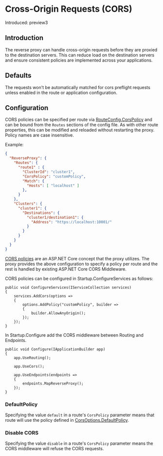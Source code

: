 # Cross-Origin Requests (CORS)

Introduced: preview3

## Introduction

The reverse proxy can handle cross-origin requests before they are proxied to the destination servers. This can reduce load on the destination servers and ensure consistent policies are implemented across your applications.

## Defaults
The requests won't be automatically matched for cors preflight requests unless enabled in the route or application configuration.

## Configuration
CORS policies can be specified per route via [RouteConfig.CorsPolicy](xref:Yarp.ReverseProxy.Configuration.RouteConfig) and can be bound from the `Routes` sections of the config file. As with other route properties, this can be modified and reloaded without restarting the proxy. Policy names are case insensitive.

Example:
```JSON
{
  "ReverseProxy": {
    "Routes": {
      "route1" : {
        "ClusterId": "cluster1",
        "CorsPolicy": "customPolicy",
        "Match": {
          "Hosts": [ "localhost" ]
        },
      }
    },
    "Clusters": {
      "cluster1": {
        "Destinations": {
          "cluster1/destination1": {
            "Address": "https://localhost:10001/"
          }
        }
      }
    }
  }
}
```

[CORS policies](https://docs.microsoft.com/aspnet/core/security/cors#cors-with-named-policy-and-middleware) are an ASP.NET Core concept that the proxy utilizes. The proxy provides the above configuration to specify a policy per route and the rest is handled by existing ASP.NET Core CORS Middleware.

CORS policies can be configured in Startup.ConfigureServices as follows:
```
public void ConfigureServices(IServiceCollection services)
{
    services.AddCors(options =>
    {
        options.AddPolicy("customPolicy", builder =>
        {
            builder.AllowAnyOrigin();
        });
    });
}
```

In Startup.Configure add the CORS middleware between Routing and Endpoints.

```
public void Configure(IApplicationBuilder app)
{
    app.UseRouting();

    app.UseCors();

    app.UseEndpoints(endpoints =>
    {
        endpoints.MapReverseProxy();
    });
}
```


### DefaultPolicy

Specifying the value `default` in a route's `CorsPolicy` parameter means that route will use the policy defined in [CorsOptions.DefaultPolicy](https://docs.microsoft.com/dotnet/api/microsoft.aspnetcore.cors.infrastructure.corsoptions.defaultpolicyname).

### Disable CORS

Specifying the value `disable` in a route's `CorsPolicy` parameter means the CORS middleware will refuse the CORS requests.
